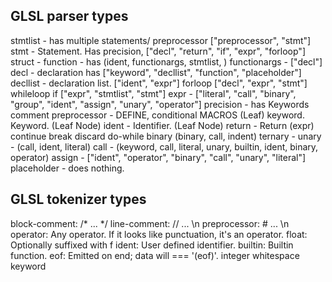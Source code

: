 ## GLSL parser types

stmtlist - has multiple statements/ preprocessor  ["preprocessor", "stmt"]
stmt - Statement. Has precision, ["decl", "return", "if", "expr", "forloop"]
struct -
function - has (ident, functionargs, stmtlist, )
functionargs - ["decl"]
decl - declaration has ["keyword", "decllist", "function", "placeholder"]
decllist - declaration list. ["ident", "expr"]
forloop ["decl", "expr", "stmt"]
whileloop
if ["expr", "stmtlist", "stmt"]
expr - ["literal", "call", "binary", "group", "ident", "assign", "unary", "operator"]
precision - has Keywords
comment
preprocessor - DEFINE, conditional MACROS (Leaf)
keyword. Keyword. (Leaf Node)
ident - Identifier. (Leaf Node)
return - Return (expr)
continue
break
discard
do-while
binary (binary, call, indent)
ternary -
unary - (call, ident, literal)
call - (keyword, call, literal, unary, builtin, ident, binary, operator)
assign - ["ident", "operator", "binary", "call", "unary", "literal"]
placeholder - does nothing.

## GLSL tokenizer types

block-comment: /* ... */
line-comment: // ... \n
preprocessor: # ... \n
operator: Any operator. If it looks like punctuation, it's an operator.
float: Optionally suffixed with f
ident: User defined identifier.
builtin: Builtin function.
eof: Emitted on end; data will === '(eof)'.
integer
whitespace
keyword